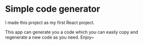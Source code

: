 # Simple code generator

I made this project as my first React project.

This app can generate you a code which you can easily copy and regenerate a new code as you need.
Enjoy~